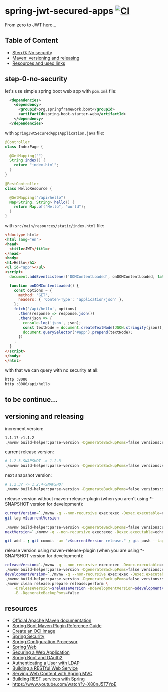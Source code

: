 # spring-jwt-secured-apps [![CI](https://github.com/daggerok/spring-jwt-secured-apps/workflows/CI/badge.svg)](https://github.com/daggerok/spring-jwt-secured-apps/actions?query=workflow%3ACI)
From zero to JWT hero...

## Table of Content
* [Step 0: No security](#step-0-no-security)
* [Maven: versioning and releasing](#versioning-and-releasing)
* [Resources and used links](#resources)

## step-0-no-security

let's use simple spring boot web app with `pom.xml` file:

```xml
  <dependencies>
    <dependency>
      <groupId>org.springframework.boot</groupId>
      <artifactId>spring-boot-starter-web</artifactId>
    </dependency>
  </dependencies>
```

with `SpringJwtSecuredAppsApplication.java` file:

```java
@Controller
class IndexPage {

  @GetMapping("")
  String index() {
    return "index.html";
  }
}

@RestController
class HelloResource {

  @GetMapping("/api/hello")
  Map<String, String> hello() {
    return Map.of("Hello", "world");
  }
}
```

with `src/main/resources/static/index.html` file:

```html
<!doctype html>
<html lang="en">
<head>
  <title>JWT</title>
</head>
<body>
<h1>Hello</h1>
<ul id="app"></ul>
<script>
  document.addEventListener('DOMContentLoaded', onDOMContentLoaded, false);

  function onDOMContentLoaded() {
    const options = {
      method: 'GET',
      headers: { 'Conten-Type': 'application/json' },
    };
    fetch('/api/hello', options)
      .then(response => response.json())
      .then(json => {
        console.log('json', json);
        const textNode = document.createTextNode(JSON.stringify(json));
        document.querySelector('#app').prepend(textNode);
      })
    ;
  }
</script>
</body>
</html>
```

with that we can query with no security at all:

```bash
http :8080
http :8080/api/hello
```

## to be continue...

## versioning and releasing

increment version:

```bash
1.1.1?->1.1.2
./mvnw build-helper:parse-version -DgenerateBackupPoms=false versions:set -DgenerateBackupPoms=false -DnewVersion=\${parsedVersion.majorVersion}.\${parsedVersion.minorVersion}.\${parsedVersion.nextIncrementalVersion}
```

current release version:

```bash
# 1.2.3-SNAPSHOT -> 1.2.3
./mvnw build-helper:parse-version -DgenerateBackupPoms=false versions:set -DgenerateBackupPoms=false -DnewVersion=\${parsedVersion.majorVersion}.\${parsedVersion.minorVersion}.\${parsedVersion.incrementalVersion}
```

next snapshot version:

```bash
# 1.2.3? -> 1.2.4-SNAPSHOT
./mvnw build-helper:parse-version -DgenerateBackupPoms=false versions:set -DgenerateBackupPoms=false -DnewVersion=\${parsedVersion.majorVersion}.\${parsedVersion.minorVersion}.\${parsedVersion.nextIncrementalVersion}
```

release version without maven-release-plugin (when you aren't using *-SNAPSHOT version for development):

```bash
currentVersion=`./mvnw -q --non-recursive exec:exec -Dexec.executable=echo -Dexec.args='${project.version}'`
git tag v$currentVersion

./mvnw build-helper:parse-version -DgenerateBackupPoms=false versions:set -DgenerateBackupPoms=false -DnewVersion=\${parsedVersion.majorVersion}.\${parsedVersion.minorVersion}.\${parsedVersion.nextIncrementalVersion}
nextVersion=`./mvnw -q --non-recursive exec:exec -Dexec.executable=echo -Dexec.args='${project.version}'`

git add . ; git commit -am "v$currentVersion release." ; git push --tags
```

release version using maven-release-plugin (when you are using *-SNAPSHOT version for development):

```bash
releaseVersion=`./mvnw -q --non-recursive exec:exec -Dexec.executable=echo -Dexec.args='${project.version}'`
./mvnw build-helper:parse-version -DgenerateBackupPoms=false versions:set -DgenerateBackupPoms=false -DnewVersion=\${parsedVersion.majorVersion}.\${parsedVersion.minorVersion}.\${parsedVersion.nextIncrementalVersion}
developmentVersion=`./mvnw -q --non-recursive exec:exec -Dexec.executable=echo -Dexec.args='${project.version}'`
./mvnw build-helper:parse-version -DgenerateBackupPoms=false versions:set -DgenerateBackupPoms=false -DnewVersion=$releaseVersion
./mvnw clean release:prepare release:perform \
    -DreleaseVersion=$releaseVersion -DdevelopmentVersion=$developmentVersion \
    -B -DgenerateBackupPoms=false
```

## resources

* [Official Apache Maven documentation](https://maven.apache.org/guides/index.html)
* [Spring Boot Maven Plugin Reference Guide](https://docs.spring.io/spring-boot/docs/2.3.0.M4/maven-plugin/reference/html/)
* [Create an OCI image](https://docs.spring.io/spring-boot/docs/2.3.0.M4/maven-plugin/reference/html/#build-image)
* [Spring Security](https://docs.spring.io/spring-boot/docs/2.2.6.RELEASE/reference/htmlsingle/#boot-features-security)
* [Spring Configuration Processor](https://docs.spring.io/spring-boot/docs/2.2.6.RELEASE/reference/htmlsingle/#configuration-metadata-annotation-processor)
* [Spring Web](https://docs.spring.io/spring-boot/docs/2.2.6.RELEASE/reference/htmlsingle/#boot-features-developing-web-applications)
* [Securing a Web Application](https://spring.io/guides/gs/securing-web/)
* [Spring Boot and OAuth2](https://spring.io/guides/tutorials/spring-boot-oauth2/)
* [Authenticating a User with LDAP](https://spring.io/guides/gs/authenticating-ldap/)
* [Building a RESTful Web Service](https://spring.io/guides/gs/rest-service/)
* [Serving Web Content with Spring MVC](https://spring.io/guides/gs/serving-web-content/)
* [Building REST services with Spring](https://spring.io/guides/tutorials/bookmarks/)
* https://www.youtube.com/watch?v=X80nJ5T7YpE
